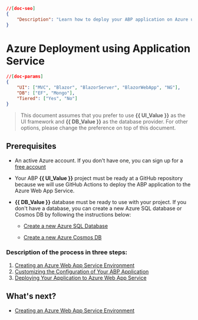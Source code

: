 ```json
//[doc-seo]
{
    "Description": "Learn how to deploy your ABP application on Azure using GitHub Actions, tailored for your chosen UI and database options."
}
```

# Azure Deployment using Application Service

````json
//[doc-params]
{
    "UI": ["MVC", "Blazor", "BlazorServer", "BlazorWebApp", "NG"],
    "DB": ["EF", "Mongo"],
    "Tiered": ["Yes", "No"]
}
````

> This document assumes that you prefer to use **{{ UI_Value }}** as the UI framework and **{{ DB_Value }}** as the database provider. For other options, please change the preference on top of this document.

## Prerequisites

- An active Azure account. If you don't have one, you can sign up for a [free account](https://azure.microsoft.com/en-us/free/)

- Your ABP **{{ UI_Value }}** project must be ready at a GitHub repository because we will use GitHub Actions to deploy the ABP application to the Azure Web App Service.

- **{{ DB_Value }}** database must be ready to use with your project. If you don't have a database, you can create a new Azure SQL database or Cosmos DB by following the instructions below:

    - [Create a new Azure SQL Database](https://docs.microsoft.com/en-us/azure/azure-sql/database/single-database-create-quickstart?tabs=azure-portal)

    - [Create a new Azure Cosmos DB](https://docs.microsoft.com/en-us/azure/cosmos-db/create-cosmosdb-resources-portal)


### Description of the process in three steps:

1. [Creating an Azure Web App Service Environment ](step1-create-azure-resources)
2. [Customizing the Configuration of Your ABP Application](step2-configuration-application)
3. [Deploying Your Application to Azure Web App Service](step3-deployment-github-action)


## What's next?

- [Creating an Azure Web App Service Environment](step1-create-azure-resources)
